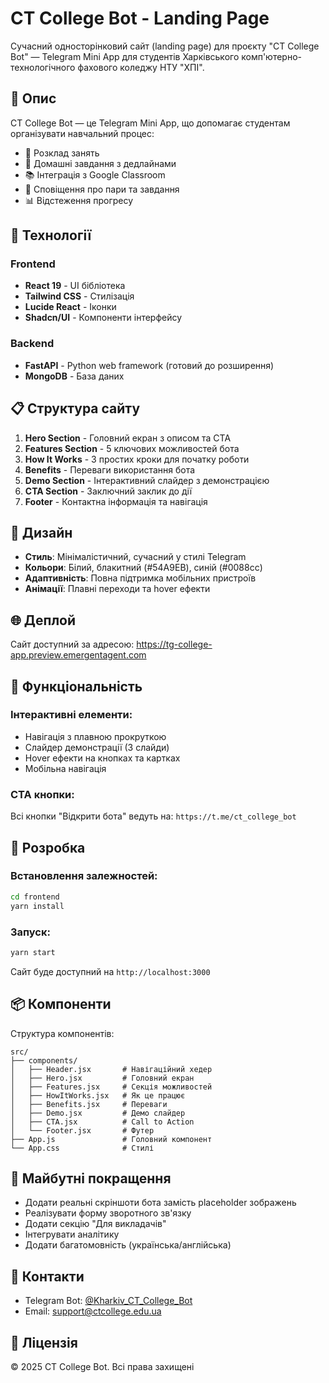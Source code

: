 # CT College Bot - Landing Page

Сучасний односторінковий сайт (landing page) для проєкту "CT College Bot" — Telegram Mini App для студентів Харківського комп'ютерно-технологічного фахового коледжу НТУ "ХПІ".

## 🎯 Опис

CT College Bot — це Telegram Mini App, що допомагає студентам організувати навчальний процес:
- 📅 Розклад занять
- 📝 Домашні завдання з дедлайнами
- 📚 Інтеграція з Google Classroom
- 🔔 Сповіщення про пари та завдання
- 📊 Відстеження прогресу

## 🚀 Технології

### Frontend
- **React 19** - UI бібліотека
- **Tailwind CSS** - Стилізація
- **Lucide React** - Іконки
- **Shadcn/UI** - Компоненти інтерфейсу

### Backend
- **FastAPI** - Python web framework (готовий до розширення)
- **MongoDB** - База даних

## 📋 Структура сайту

1. **Hero Section** - Головний екран з описом та CTA
2. **Features Section** - 5 ключових можливостей бота
3. **How It Works** - 3 простих кроки для початку роботи
4. **Benefits** - Переваги використання бота
5. **Demo Section** - Інтерактивний слайдер з демонстрацією
6. **CTA Section** - Заключний заклик до дії
7. **Footer** - Контактна інформація та навігація

## 🎨 Дизайн

- **Стиль**: Мінімалістичний, сучасний у стилі Telegram
- **Кольори**: Білий, блакитний (#54A9EB), синій (#0088cc)
- **Адаптивність**: Повна підтримка мобільних пристроїв
- **Анімації**: Плавні переходи та hover ефекти

## 🌐 Деплой

Сайт доступний за адресою: https://tg-college-app.preview.emergentagent.com

## 📱 Функціональність

### Інтерактивні елементи:
- Навігація з плавною прокруткою
- Слайдер демонстрації (3 слайди)
- Hover ефекти на кнопках та картках
- Мобільна навігація

### CTA кнопки:
Всі кнопки "Відкрити бота" ведуть на: `https://t.me/ct_college_bot`

## 🔧 Розробка

### Встановлення залежностей:
```bash
cd frontend
yarn install
```

### Запуск:
```bash
yarn start
```

Сайт буде доступний на `http://localhost:3000`

## 📦 Компоненти

Структура компонентів:
```
src/
├── components/
│   ├── Header.jsx       # Навігаційний хедер
│   ├── Hero.jsx         # Головний екран
│   ├── Features.jsx     # Секція можливостей
│   ├── HowItWorks.jsx   # Як це працює
│   ├── Benefits.jsx     # Переваги
│   ├── Demo.jsx         # Демо слайдер
│   ├── CTA.jsx          # Call to Action
│   └── Footer.jsx       # Футер
├── App.js               # Головний компонент
└── App.css              # Стилі
```

## 🎯 Майбутні покращення

- Додати реальні скріншоти бота замість placeholder зображень
- Реалізувати форму зворотного зв'язку
- Додати секцію "Для викладачів"
- Інтегрувати аналітику
- Додати багатомовність (українська/англійська)

## 👥 Контакти

- Telegram Bot: [@Kharkiv_CT_College_Bot](https://t.me/Kharkiv_CT_College_Bot)
- Email: support@ctcollege.edu.ua

## 📄 Ліцензія

© 2025 CT College Bot. Всі права захищені
